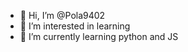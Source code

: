 - 👋 Hi, I’m @Pola9402
- 👀 I’m interested in learning
- 🌱 I’m currently learning python and JS

<!---
Pola9402/Pola9402 is a ✨ special ✨ repository because its `README.md` (this file) appears on your GitHub profile.
You can click the Preview link to take a look at your changes.
--->
